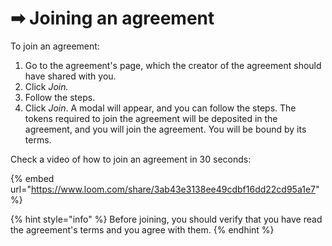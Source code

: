 # ➡ Joining an agreement

To join an agreement:

1. Go to the agreement's page, which the creator of the agreement should have shared with you.
2. Click _Join._
3. Follow the steps.
4. Click _Join_. A modal will appear, and you can follow the steps. The tokens required to join the agreement will be deposited in the agreement, and you will join the agreement. You will be bound by its terms.&#x20;

Check a video of how to join an agreement in 30 seconds:

{% embed url="https://www.loom.com/share/3ab43e3138ee49cdbf16dd22cd95a1e7" %}

{% hint style="info" %}
Before joining, you should verify that you have read the agreement's terms and you agree with them.
{% endhint %}

